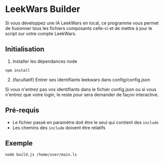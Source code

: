 # LeekWars Builder #

Si vous développez une IA LeekWars en local, ce programme vous permet de fusionner tous les fichiers composants celle-ci et de mettre à jour le script sur votre compte LeekWars.

## Initialisation ##

1.  Installer les dépendances node

<code>npm install</code>

2. (facultatif) Entrer ses identifiants leekwars dans config/config.json

Si vous n'entrez pas vos identifiants dans le fichier config.json ou si vous n'entrez que votre login, le reste pour sera demander de façon interactive.

## Pré-requis ##

- Le fichier passé en paramètre doit être le seul qui contient des <code>include</code>
- Les chemins des <code>include</code> doivent être relatifs

## Exemple ##

<code bash>node build.js /home/user/main.ls</code>
